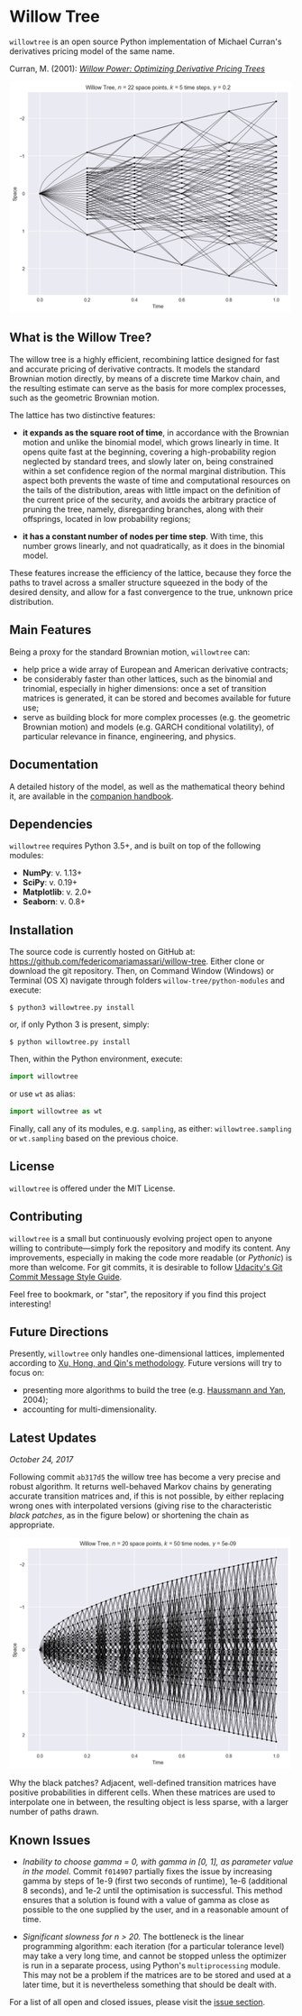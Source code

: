 # Willow Tree
`willowtree` is an open source Python implementation of Michael Curran's derivatives pricing model of the same name.

Curran, M. (2001): _[Willow Power: Optimizing Derivative Pricing Trees](https://papers.ssrn.com/sol3/papers.cfm?abstract_id=1590288)_

<img src = 'handbook/img/22-5-precise.png' alt = 'willow-tree' width = '500'>

## What is the Willow Tree?
The willow tree is a highly efficient, recombining lattice designed for fast and accurate pricing of derivative contracts. It models the standard Brownian motion directly, by means of a discrete time Markov chain, and the resulting estimate can serve as the basis for more complex processes, such as the geometric Brownian motion.

The lattice has two distinctive features:

- __it expands as the square root of time__, in accordance with the Brownian motion and unlike the binomial model, which grows linearly in time. It opens quite fast at the beginning, covering a high-probability region neglected by standard trees, and slowly later on, being constrained within a set confidence region of the normal marginal distribution. This aspect both prevents the waste of time and computational resources on the tails of the distribution, areas with little impact on the definition of the current price of the security, and avoids the arbitrary practice of pruning the tree, namely, disregarding branches, along with their offsprings, located in low probability regions;


- __it has a constant number of nodes per time step__. With time, this number grows linearly, and not quadratically, as it does in the binomial model.


These features increase the efficiency of the lattice, because they force the paths to travel across a smaller structure squeezed in the body of the desired density, and allow for a fast convergence to the true, unknown price distribution.

## Main Features
Being a proxy for the standard Brownian motion, `willowtree` can:
- help price a wide array of European and American derivative contracts;
- be considerably faster than other lattices, such as the binomial and trinomial, especially in higher dimensions: once a set of transition matrices is generated, it can be stored and becomes available for future use;
- serve as building block for more complex processes (e.g. the geometric Brownian motion) and models (e.g. GARCH conditional volatility), of particular relevance in finance, engineering, and physics.

## Documentation
A detailed history of the model, as well as the mathematical theory behind it, are available in the [companion handbook]().

## Dependencies
`willowtree` requires Python 3.5+, and is built on top of the following modules:
- **NumPy**: v. 1.13+
- **SciPy**: v. 0.19+
- **Matplotlib**: v. 2.0+
- **Seaborn**: v. 0.8+

## Installation
The source code is currently hosted on GitHub at: https://github.com/federicomariamassari/willow-tree.
Either clone or download the git repository. Then, on Command Window (Windows) or Terminal (OS X) navigate through folders `willow-tree/python-modules` and execute:

```shell
$ python3 willowtree.py install
```

or, if only Python 3 is present, simply:
```shell
$ python willowtree.py install
```

Then, within the Python environment, execute:
```python
import willowtree
```
or use `wt` as alias:
```python
import willowtree as wt
```

Finally, call any of its modules, e.g. `sampling`, as either: `willowtree.sampling` or `wt.sampling` based on the previous choice.


## License
`willowtree` is offered under the MIT License.

## Contributing
`willowtree` is a small but continuously evolving project open to anyone willing to contribute—simply fork the repository and modify its content. Any improvements, especially in making the code more readable (or _Pythonic_) is more than welcome. For git commits, it is desirable to follow [Udacity's Git Commit Message Style Guide](https://udacity.github.io/git-styleguide/).

Feel free to bookmark, or "star", the repository if you find this project interesting!

## Future Directions
Presently, `willowtree` only handles one-dimensional lattices, implemented according to [Xu, Hong, and Qin's methodology](https://www.researchgate.net/publication/263268910_A_new_sampling_strategy_willow_tree_method_with_application_to_path-dependent_option_pricing). Future versions will try to focus on:

- presenting more algorithms to build the tree (e.g. [Haussmann and Yan](http://citeseerx.ist.psu.edu/viewdoc/download?doi=10.1.1.136.7988&rep=rep1&type=pdf), 2004);
- accounting for multi-dimensionality.

## Latest Updates

_October 24, 2017_

Following commit `ab317d5` the willow tree has become a very precise and robust algorithm. It returns well-behaved Markov chains by generating accurate transition matrices and, if this is not possible, by either replacing wrong ones with interpolated versions (giving rise to the characteristic _black patches_, as in the figure below) or shortening the chain as appropriate. 

<img src = 'handbook/img/20-50-precise.png' alt = 'willow-tree' width = '500'>

Why the black patches? Adjacent, well-defined transition matrices have positive probabilities in different cells. When these matrices are used to interpolate one in between, the resulting object is less sparse, with a larger number of paths drawn.

## Known Issues
- _Inability to choose gamma = 0, with gamma in [0, 1], as parameter value in the model._ Commit `f014907` partially fixes the issue by increasing gamma by steps of 1e-9 (first two seconds of runtime), 1e-6 (additional 8 seconds), and 1e-2 until the optimisation is successful. This method ensures that a solution is found with a value of gamma as close as possible to the one supplied by the user, and in a reasonable amount of time.

- _Significant slowness for n > 20._ The bottleneck is the linear programming algorithm: each iteration (for a particular tolerance level) may take a very long time, and cannot be stopped unless the optimizer is run in a separate process, using Python's `multiprocessing` module. This may not be a problem if the matrices are to be stored and used at a later time, but it is nevertheless something that should be dealt with.

For a list of all open and closed issues, please visit the [issue section](https://github.com/federicomariamassari/willow-tree/issues?utf8=✓&q=).
